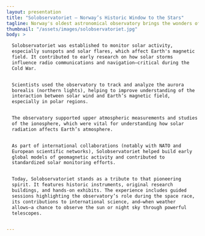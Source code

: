 ```yaml
---
layout: presentation
title: "Solobservatoriet – Norway’s Historic Window to the Stars"
tagline: Norway's oldest astronomical observatory brings the wonders of the celestial sphere down to earth
thumbnail: "/assets/images/solobservatoriet.jpg"
body: >

  Solobservatoriet was established to monitor solar activity,
  especially sunspots and solar flares, which affect Earth's magnetic
  field. It contributed to early research on how solar storms
  influence radio communications and navigation—critical during the
  Cold War.


  Scientists used the observatory to track and analyze the aurora
  borealis (northern lights), helping to improve understanding of the
  interaction between solar wind and Earth’s magnetic field,
  especially in polar regions.


  The observatory supported upper atmospheric measurements and studies
  of the ionosphere, which were vital for understanding how solar
  radiation affects Earth’s atmosphere.


  As part of international collaborations (notably with NATO and
  European scientific networks), Solobservatoriet helped build early
  global models of geomagnetic activity and contributed to
  standardized solar monitoring efforts.


  Today, Solobservatoriet stands as a tribute to that pioneering
  spirit. It features historic instruments, original research
  buildings, and hands-on exhibits. The experience includes guided
  sessions highlighting the observatory’s role during the space race,
  its contributions to international science, and—when weather
  allows—a chance to observe the sun or night sky through powerful
  telescopes.


---
```


